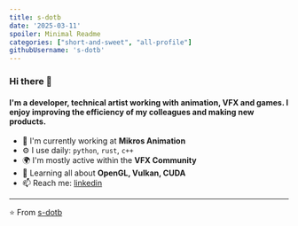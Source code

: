 ```yaml
---
title: s-dotb
date: '2025-03-11'
spoiler: Minimal Readme
categories: ["short-and-sweet", "all-profile"]
githubUsername: 's-dotb'
---
```


### Hi there 👋

#### I'm a developer, technical artist working with animation, VFX and games. I enjoy improving the efficiency of my colleagues and making new products. 

- 🏢 I'm currently working at **Mikros Animation**
- ⚙️ I use daily: `python`, `rust`, `c++`
- 🌍 I'm mostly active within the **VFX Community**
- 🌱 Learning all about **OpenGL, Vulkan, CUDA**
- 📫 Reach me: [linkedin](https://www.linkedin.com/in/siddhartha-basu-3431002a/)

---
⭐️ From [s-dotb](https://github.com/s-dotb)
